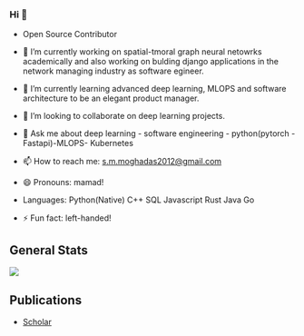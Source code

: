 ### Hi 👋


- Open Source Contributor
- 🔭 I’m currently working on spatial-tmoral graph neural netowrks academically and also working on bulding django applications in the network managing industry as software egineer. 
- 🌱 I’m currently learning advanced deep learning, MLOPS and software architecture to be an elegant product manager.
- 👯 I’m looking to collaborate on deep learning projects.
- 💬 Ask me about deep learning - software engineering - python(pytorch - Fastapi)-MLOPS- Kubernetes
- 📫 How to reach me: s.m.moghadas2012@gmail.com
- 😄 Pronouns: mamad!
- Languages:
  Python(Native)
  C++
  SQL
  Javascript
  Rust
  Java
  Go

- ⚡ Fun fact: left-handed!

## General Stats

![](https://github-readme-stats.vercel.app/api?username=moghadas76&show_icons=true&count_private=true&hide_rank=true&hide_border=true&include_all_commits=true&card_width=10)

## Publications
* [Scholar](https://scholar.google.com/citations?user=o-syUWMAAAAJ&hl=en)


